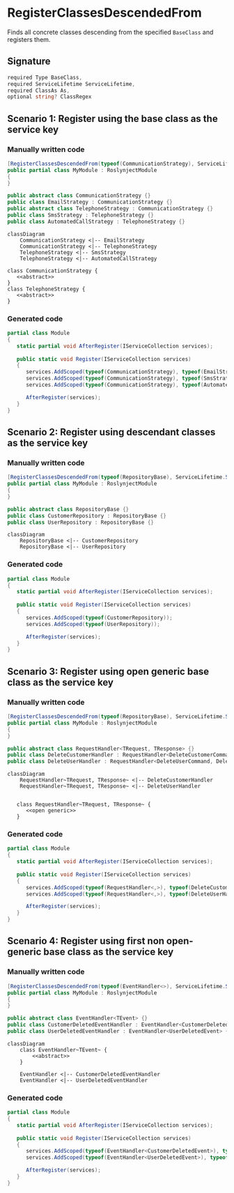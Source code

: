 # RegisterClassesDescendedFrom

Finds all concrete classes descending from the
specified `BaseClass` and registers them.

## Signature
```c#
required Type BaseClass,
required ServiceLifetime ServiceLifetime,
required ClassAs As,
optional string? ClassRegex
```

## Scenario 1: Register using the base class as the service key

### Manually written code
```c#
[RegisterClassesDescendedFrom(typeof(CommunicationStrategy), ServiceLifetime.Scoped, ClassAs.BaseClass)]
public partial class MyModule : RoslynjectModule
{
}

public abstract class CommunicationStrategy {}
public class EmailStrategy : CommunicationStrategy {}
public abstract class TelephoneStrategy : CommunicationStrategy {}
public class SmsStrategy : TelephoneStrategy {}
public class AutomatedCallStrategy : TelephoneStrategy {}
```

```mermaid
classDiagram
    CommunicationStrategy <|-- EmailStrategy
    CommunicationStrategy <|-- TelephoneStrategy
    TelephoneStrategy <|-- SmsStrategy
    TelephoneStrategy <|-- AutomatedCallStrategy

class CommunicationStrategy {
   <<abstract>>
}
class TelephoneStrategy {
   <<abstract>>
}
```

### Generated code
```c#
partial class Module
{
   static partial void AfterRegister(IServiceCollection services);
        
   public static void Register(IServiceCollection services)
   {
      services.AddScoped(typeof(CommunicationStrategy), typeof(EmailStrategy));
      services.AddScoped(typeof(CommunicationStrategy), typeof(SmsStrategy));
      services.AddScoped(typeof(CommunicationStrategy), typeof(AutomatedCallStrategy));

      AfterRegister(services);
   }
}
```

## Scenario 2: Register using descendant classes as the service key

### Manually written code
```c#
[RegisterClassesDescendedFrom(typeof(RepositoryBase), ServiceLifetime.Scoped, ClassAs.DescendantClass)]
public partial class MyModule : RoslynjectModule
{
}

public abstract class RepositoryBase {}
public class CustomerRepository : RepositoryBase {}
public class UserRepository : RepositoryBase {}
```

```mermaid
classDiagram
    RepositoryBase <|-- CustomerRepository
    RepositoryBase <|-- UserRepository
```

### Generated code
```c#
partial class Module
{
   static partial void AfterRegister(IServiceCollection services);
        
   public static void Register(IServiceCollection services)
   {
      services.AddScoped(typeof(CustomerRepository));
      services.AddScoped(typeof(UserRepository));

      AfterRegister(services);
   }
}
```

## Scenario 3: Register using open generic base class as the service key

### Manually written code
```c#
[RegisterClassesDescendedFrom(typeof(RepositoryBase), ServiceLifetime.Scoped, ClassAs.BaseClass)]
public partial class MyModule : RoslynjectModule
{
}

public abstract class RequestHandler<TRequest, TResponse> {}
public class DeleteCustomerHandler : RequestHandler<DeleteCustomerCommand, DeleteCustomerResponse> {}
public class DeleteUserHandler : RequestHandler<DeleteUserCommand, DeleteUserResponse> {}
```

```mermaid
classDiagram
    RequestHandler~TRequest, TResponse~ <|-- DeleteCustomerHandler
    RequestHandler~TRequest, TResponse~ <|-- DeleteUserHandler


   class RequestHandler~TRequest, TResponse~ {
      <<open generic>>
   }
```

### Generated code
```c#
partial class Module
{
   static partial void AfterRegister(IServiceCollection services);
        
   public static void Register(IServiceCollection services)
   {
      services.AddScoped(typeof(RequestHandler<,>), typeof(DeleteCustomerHandler));
      services.AddScoped(typeof(RequestHandler<,>), typeof(DeleteUserHandler));

      AfterRegister(services);
   }
}
```

## Scenario 4: Register using first non open-generic base class as the service key

### Manually written code
```c#
[RegisterClassesDescendedFrom(typeof(EventHandler<>), ServiceLifetime.Scoped, ClassAs.BaseOrClosedGenericClass)]
public partial class MyModule : RoslynjectModule
{
}

public abstract class EventHandler<TEvent> {}
public class CustomerDeletedEventHandler : EventHandler<CustomerDeletedEvent> {}
public class UserDeletedEventHandler : EventHandler<UserDeletedEvent> {}
```

```mermaid
classDiagram
    class EventHandler~TEvent~ {
        <<abstract>>
    }

    EventHandler <|-- CustomerDeletedEventHandler
    EventHandler <|-- UserDeletedEventHandler
```

### Generated code
```c#
partial class Module
{
   static partial void AfterRegister(IServiceCollection services);
        
   public static void Register(IServiceCollection services)
   {
      services.AddScoped(typeof(EventHandler<CustomerDeletedEvent>), typeof(DeleteCustomerHandler));
      services.AddScoped(typeof(EventHandler<UserDeletedEvent>), typeof(DeleteCustomerHandler));

      AfterRegister(services);
   }
}
```
